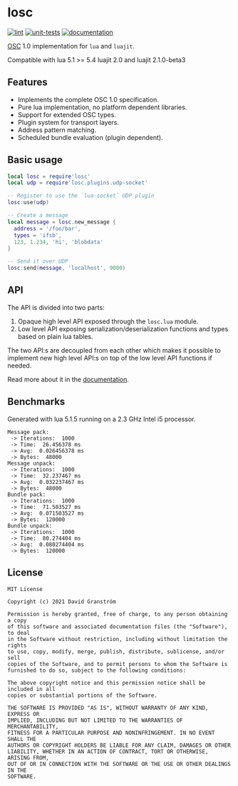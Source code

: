 # losc

[![lint](https://github.com/davidgranstrom/losc/workflows/lint/badge.svg)](https://github.com/davidgranstrom/losc/actions?query=workflow%3Alint)
[![unit-tests](https://github.com/davidgranstrom/losc/workflows/unit-tests/badge.svg)](https://github.com/davidgranstrom/losc/actions?query=workflow%3Aunit-tests)
[![documentation](https://github.com/davidgranstrom/losc/workflows/docs/badge.svg)][docs]

[OSC][osc] 1.0 implementation for `lua` and `luajit`.

Compatible with lua 5.1 >= 5.4 luajit 2.0 and luajit 2.1.0-beta3

## Features

* Implements the complete OSC 1.0 specification.
* Pure lua implementation, no platform dependent libraries.
* Support for extended OSC types.
* Plugin system for transport layers.
* Address pattern matching.
* Scheduled bundle evaluation (plugin dependent).

## Basic usage

```lua
local losc = require'losc'
local udp = require'losc.plugins.udp-socket'

-- Register to use the `lua-socket` UDP plugin
losc:use(udp)

-- Create a message
local message = losc.new_message {
  address = '/foo/bar',
  types = 'ifsb',
  123, 1.234, 'hi', 'blobdata'
}

-- Send it over UDP
losc:send(message, 'localhost', 9000)
```

## API

The API is divided into two parts:

1. Opaque high level API exposed through the `losc.lua` module.
2. Low level API exposing serialization/deserialization functions and types based on plain lua tables.

The two API:s are decoupled from each other which makes it possible to
implement new high level API:s on top of the low level API functions if needed.

Read more about it in the [documentation][docs].

## Benchmarks

Generated with lua 5.1.5 running on a 2.3 GHz Intel i5 processor.

```plain
Message pack:
 -> Iterations:  1000
 -> Time:  26.456378 ms
 -> Avg:  0.026456378 ms
 -> Bytes:  48000
Message unpack:
 -> Iterations:  1000
 -> Time:  32.237467 ms
 -> Avg:  0.032237467 ms
 -> Bytes:  48000
Bundle pack:
 -> Iterations:  1000
 -> Time:  71.503527 ms
 -> Avg:  0.071503527 ms
 -> Bytes:  120000
Bundle unpack:
 -> Iterations:  1000
 -> Time:  80.274404 ms
 -> Avg:  0.080274404 ms
 -> Bytes:  120000
```

## License

```
MIT License

Copyright (c) 2021 David Granström

Permission is hereby granted, free of charge, to any person obtaining a copy
of this software and associated documentation files (the "Software"), to deal
in the Software without restriction, including without limitation the rights
to use, copy, modify, merge, publish, distribute, sublicense, and/or sell
copies of the Software, and to permit persons to whom the Software is
furnished to do so, subject to the following conditions:

The above copyright notice and this permission notice shall be included in all
copies or substantial portions of the Software.

THE SOFTWARE IS PROVIDED "AS IS", WITHOUT WARRANTY OF ANY KIND, EXPRESS OR
IMPLIED, INCLUDING BUT NOT LIMITED TO THE WARRANTIES OF MERCHANTABILITY,
FITNESS FOR A PARTICULAR PURPOSE AND NONINFRINGEMENT. IN NO EVENT SHALL THE
AUTHORS OR COPYRIGHT HOLDERS BE LIABLE FOR ANY CLAIM, DAMAGES OR OTHER
LIABILITY, WHETHER IN AN ACTION OF CONTRACT, TORT OR OTHERWISE, ARISING FROM,
OUT OF OR IN CONNECTION WITH THE SOFTWARE OR THE USE OR OTHER DEALINGS IN THE
SOFTWARE.
```

[osc]: http://opensoundcontrol.org/spec-1_0
[docs]: https://davidgranstrom.github.io/losc
